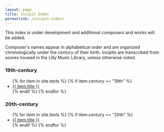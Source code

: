 ```yaml
---
layout: page
title: Incipit Index
permanlink: /incipit-index/
---
```

<p>This index is under development and additional composers and works will be added.</p>

  <p>Composer's names appear in alphabetical order and are organized chronologically under the century of their birth. Incipits are transcribed from scores housed in the Lilly Music Library, unless otherwise noted. </p>

<div class="toc">
  <h3>19th-century</h3>
    <ul class="texts">
    {% for item in site.texts %}
      {% if item.century == "19th" %}
          <li class="text-title">
          <a href="{{ site.baseurl }}{{ item.url }}">
        {{ item.title }}
              </a>
    </li>
      {% endif %}
    {% endfor %}
</ul>

  <h3>20th-century</h3>
    <ul class="texts">
    {% for item in site.texts %}
      {% if item.century == "20th" %}
          <li class="text-title">
          <a href="{{ site.baseurl }}{{ item.url }}">
        {{ item.title }}
              </a>
    </li>
      {% endif %}
    {% endfor %}
</ul>
</div>
